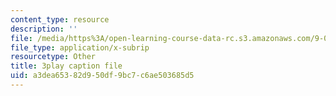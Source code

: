 ```yaml
---
content_type: resource
description: ''
file: /media/https%3A/open-learning-course-data-rc.s3.amazonaws.com/9-00sc-introduction-to-psychology-fall-2011/a3dea65382d950df9bc7c6ae503685d5_t73rjeOj0eY.vtt
file_type: application/x-subrip
resourcetype: Other
title: 3play caption file
uid: a3dea653-82d9-50df-9bc7-c6ae503685d5
---
```

